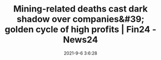 ---
"title": "Mining-related deaths cast dark shadow over companies&amp;#39; golden cycle of high profits | Fin24 - News24"
"date": "2021-9-6 3:6:28"
"feed_name": "GOOGLENEWSMINING"
"feed_website": "https://news.google.com/search?q=mining%2Bincident&hl=en-US&gl=US&ceid=US:en"
"feed_rss": "https://news.google.com/rss/search?q=mining%2Bincident&hl=en-US&gl=US&ceid=US:en"
"link": "https://www.news24.com/fin24/companies/mining-related-deaths-cast-dark-shadow-over-companies-golden-cycle-of-high-profits-20210906"
"file": "_posts/2021-1-1-65148eb7ee61a0eea42ebe0957f5adfba7d27913.md"
"accident": "0"
"drilling": "0"
---